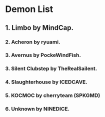 # Demon List
## 1. Limbo by MindCap.
### 2. Acheron by ryuami.
### 3. Avernus by PockeWindFish.
### 3. Silent Clubstep by TheRealSailent.
### 4. Slaughterhouse by ICEDCAVE.
### 5. KOCMOC by cherryteam (SPKGMD)
### 6. Unknown by NINEDICE.
